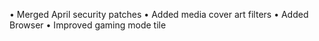 • Merged April security patches • Added media cover art filters • Added Browser
• Improved gaming mode tile
